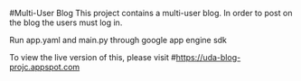 #Multi-User Blog
This project contains a multi-user blog. In order to post on the blog the users must log in.

Run app.yaml and main.py through google app engine sdk

To view the live version of this, please visit
#https://uda-blog-projc.appspot.com
 
